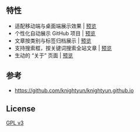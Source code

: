 ## 特性

- 适配移动端与桌面端展示效果 | [预览](https://knightyun.github.io)
- 个性化自动展示 GitHub 项目 | [预览](https://knightyun.github.io/projects)
- 文章按类别与标签归档展示 | [预览](https://knightyun.github.io/categories)
- 支持搜索框，按关键词搜索全站文章 | [预览](https://knightyun.github.io)
- 生动的 “关于” 页面 | [预览](https://knightyun.github.io/about)


## 参考

- https://github.com/knightyun/knightyun.github.io

## License

[GPL v3](https://github.com/knightyun/knightyun.github.io/blob/master/COPYING)
